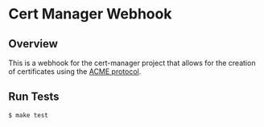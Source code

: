 # Cert Manager Webhook

## Overview

This is a webhook for the cert-manager project that allows for the creation of certificates using the [ACME protocol](https://tools.ietf.org/html/rfc8555).

## Run Tests
    
```bash
$ make test
```
